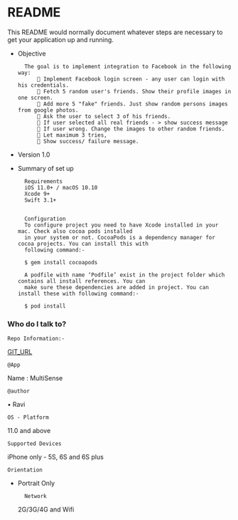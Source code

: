 # README #

This README would normally document whatever steps are necessary to get your application up and running.

* Objective

        The goal is to implement integration to Facebook in the following way:
             Implement Facebook login screen - any user can login with his credentials.
             Fetch 5 random user's friends. Show their profile images in one screen.
             Add more 5 "fake" friends. Just show random persons images from google photos.
             Ask the user to select 3 of his friends.
             If user selected all real friends - > show success message
             If user wrong. Change the images to other random friends.
             Let maximum 3 tries,
             Show success/ failure message.


* Version
    1.0
    
* Summary of set up

        Requirements
        iOS 11.0+ / macOS 10.10
        Xcode 9+
        Swift 3.1+
        
        
        Configuration
        To configure project you need to have Xcode installed in your mac. Check also cocoa pods installed 
        in your system or not. CocoaPods is a dependency manager for cocoa projects. You can install this with 
        following command:-
        
        $ gem install cocoapods
        
        A podfile with name ‘Podfile’ exist in the project folder which contains all install references. You can 
        make sure these dependencies are added in project. You can install these with following command:-
        
        $ pod install 


### Who do I talk to? ###
    Repo Information:-

[GIT_URL](https://github.com/raviatri/MultiSense)

    
    @App
Name      : MultiSense

    @author
• Ravi
    
    OS - Platform
11.0 and above
    
    Supported Devices
iPhone only - 5S, 6S and 6S plus
    
    Orientation
- Portrait Only

        Network
    2G/3G/4G and Wifi


